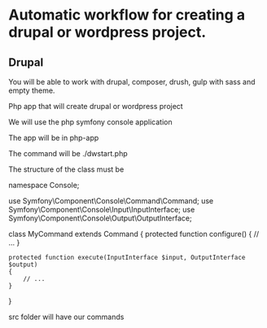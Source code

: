 # Automatic workflow for creating a drupal or wordpress project.

## Drupal

You will be able to work with drupal, composer, drush, gulp with sass and empty theme.

Php app that will create drupal or wordpress project

We will use the php symfony console application

The app will be in php-app

The command will be ./dwstart.php

The structure of the class 
must be 

namespace Console;

use Symfony\Component\Console\Command\Command;
use Symfony\Component\Console\Input\InputInterface;
use Symfony\Component\Console\Output\OutputInterface;

class MyCommand extends Command
{
    protected function configure()
    {
        // ...
    }

    protected function execute(InputInterface $input, OutputInterface $output)
    {
        // ...
    }
}

src folder will have our commands


